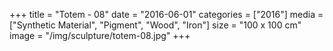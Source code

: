 +++
title = "Totem - 08"
date = "2016-06-01"
categories = ["2016"]
media = ["Synthetic Material", "Pigment", "Wood", "Iron"]
size = "100 x 100 cm"
image = "/img/sculpture/totem-08.jpg"
+++
